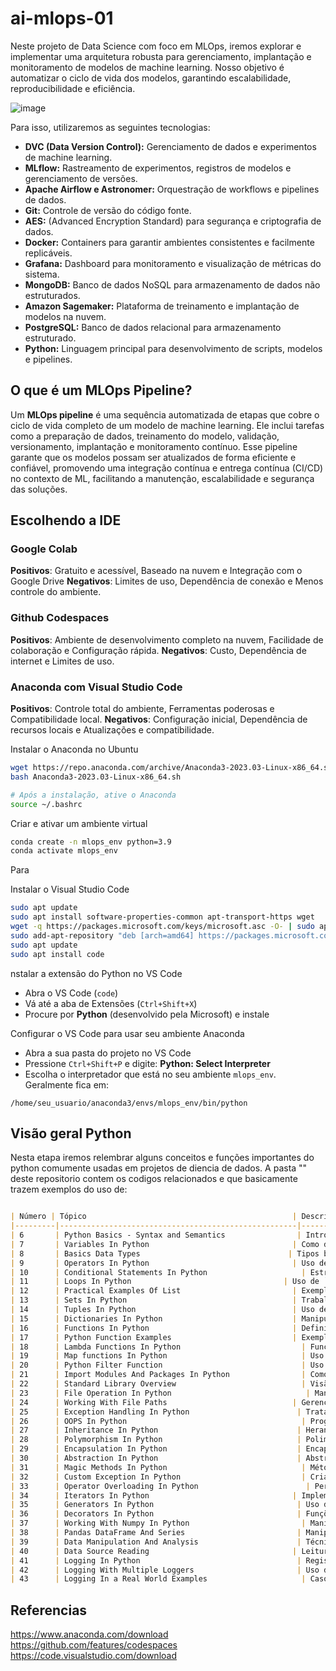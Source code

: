 # ai-mlops-01

Neste projeto de Data Science com foco em MLOps, iremos explorar e implementar uma arquitetura robusta para gerenciamento, implantação e monitoramento de modelos de machine learning. Nosso objetivo é automatizar o ciclo de vida dos modelos, garantindo escalabilidade, reproducibilidade e eficiência.

![image](https://github.com/user-attachments/assets/33ac3551-732f-4c93-8feb-29c2c6b8ada1)

Para isso, utilizaremos as seguintes tecnologias:
- **DVC (Data Version Control):** Gerenciamento de dados e experimentos de machine learning.
- **MLflow:** Rastreamento de experimentos, registros de modelos e gerenciamento de versões.
- **Apache Airflow e Astronomer:** Orquestração de workflows e pipelines de dados.
- **Git:** Controle de versão do código fonte.
- **AES:** (Advanced Encryption Standard) para segurança e criptografia de dados.
- **Docker:** Containers para garantir ambientes consistentes e facilmente replicáveis.
- **Grafana:** Dashboard para monitoramento e visualização de métricas do sistema.
- **MongoDB:** Banco de dados NoSQL para armazenamento de dados não estruturados.
- **Amazon Sagemaker:** Plataforma de treinamento e implantação de modelos na nuvem.
- **PostgreSQL:** Banco de dados relacional para armazenamento estruturado.
- **Python:** Linguagem principal para desenvolvimento de scripts, modelos e pipelines.

## O que é um MLOps Pipeline?

Um **MLOps pipeline** é uma sequência automatizada de etapas que cobre o ciclo de vida completo de um modelo de machine learning. Ele inclui tarefas como a preparação de dados, treinamento do modelo, validação, versionamento, implantação e monitoramento contínuo. Esse pipeline garante que os modelos possam ser atualizados de forma eficiente e confiável, promovendo uma integração contínua e entrega contínua (CI/CD) no contexto de ML, facilitando a manutenção, escalabilidade e segurança das soluções.

## Escolhendo a IDE

### Google Colab
**Positivos**: Gratuito e acessível, Baseado na nuvem e Integração com o Google Drive
**Negativos**: Limites de uso, Dependência de conexão e Menos controle do ambiente.

### Github Codespaces
**Positivos**: Ambiente de desenvolvimento completo na nuvem, Facilidade de colaboração e Configuração rápida.
**Negativos**: Custo, Dependência de internet e Limites de uso.

### Anaconda com Visual Studio Code
**Positivos**: Controle total do ambiente, Ferramentas poderosas e Compatibilidade local.
**Negativos**: Configuração inicial, Dependência de recursos locais e Atualizações e compatibilidade.

Instalar o Anaconda no Ubuntu
```bash
wget https://repo.anaconda.com/archive/Anaconda3-2023.03-Linux-x86_64.sh
bash Anaconda3-2023.03-Linux-x86_64.sh

# Após a instalação, ative o Anaconda
source ~/.bashrc
```

Criar e ativar um ambiente virtual
```bash
conda create -n mlops_env python=3.9
conda activate mlops_env
```

Para 

Instalar o Visual Studio Code
```bash
sudo apt update
sudo apt install software-properties-common apt-transport-https wget
wget -q https://packages.microsoft.com/keys/microsoft.asc -O- | sudo apt-key add -
sudo add-apt-repository "deb [arch=amd64] https://packages.microsoft.com/repos/vscode stable main"
sudo apt update
sudo apt install code
```

 nstalar a extensão do Python no VS Code
- Abra o VS Code (`code`)
- Vá até a aba de Extensões (`Ctrl+Shift+X`)
- Procure por **Python** (desenvolvido pela Microsoft) e instale

Configurar o VS Code para usar seu ambiente Anaconda
- Abra a sua pasta do projeto no VS Code
- Pressione `Ctrl+Shift+P` e digite: **Python: Select Interpreter**
- Escolha o interpretador que está no seu ambiente `mlops_env`. Geralmente fica em:
```
/home/seu_usuario/anaconda3/envs/mlops_env/bin/python
```

## Visão geral Python

Nesta etapa iremos relembrar alguns conceitos e funções importantes do python comumente usadas em projetos de diencia de dados. A pasta "" deste repositorio contem os codigos relacionados e que basicamente trazem exemplos do uso de:

```markdown

| Número | Tópico                                              | Descrição                                                                 |
|---------|-----------------------------------------------------|---------------------------------------------------------------------------|
| 6       | Python Basics - Syntax and Semantics                | Introdução à sintaxe e semântica fundamentais do Python.                  |
| 7       | Variables In Python                                | Como definir e trabalhar com variáveis.                                   |
| 8       | Basics Data Types                                 | Tipos básicos de dados, como inteiros, strings, floats, etc.             |
| 9       | Operators In Python                                | Uso de operadores aritméticos, lógicos e de comparação.                  |
| 10      | Conditional Statements In Python                     | Estruturas de controle de fluxo como `if`, `else`, `elif`.              |
| 11      | Loops In Python                                  | Uso de `for` e `while` para repetição.                                    |
| 12      | Practical Examples Of List                         | Exemplos práticos de manipulação de listas.                              |
| 13      | Sets In Python                                     | Trabalho com conjuntos e operações de conjunto.                            |
| 14      | Tuples In Python                                   | Uso de tuplas e suas características.                                      |
| 15      | Dictionaries In Python                             | Manipulação de dicionários (pares chave-valor).                           |
| 16      | Functions In Python                                | Definição e uso de funções para organizar o código.                       |
| 17      | Python Function Examples                           | Exemplos de funções em Python.                                              |
| 18      | Lambda Functions In Python                           | Funções anônimas (lambda) para operações rápidas e inline.                |
| 19      | Map functions In Python                              | Uso do `map()` para aplicar funções a iteráveis.                          |
| 20      | Python Filter Function                               | Uso do `filter()` para filtrar elementos com base em uma condição.      |
| 21      | Import Modules And Packages In Python                | Como importar e usar módulos e pacotes.                                   |
| 22      | Standard Library Overview                            | Visão geral das bibliotecas padrão do Python.                               |
| 23      | File Operation In Python                              | Manipulação de arquivos (leitura, escrita).                                |
| 24      | Working With File Paths                            | Gerenciamento de caminhos de arquivo.                                      |
| 25      | Exception Handling In Python                        | Tratamento de erros com `try`, `except`, `finally`.                     |
| 26      | OOPS In Python                                       | Programação Orientada a Objetos (POO).                                    |
| 27      | Inheritance In Python                               | Herança de classes para reutilizar código.                                |
| 28      | Polymorphism In Python                              | Polimorfismo para responder de forma diferente a chamadas de métodos.    |
| 29      | Encapsulation In Python                             | Encapsulamento para proteger atributos e métodos.                         |
| 30      | Abstraction In Python                               | Abstração para esconder detalhes complexos.                                |
| 31      | Magic Methods In Python                              | Métodos especiais para personalização de operações de objetos.           |
| 32      | Custom Exception In Python                           | Criando exceções personalizadas.                                           |
| 33      | Operator Overloading In Python                        | Personalização de operadores para classes customizadas.                  |
| 34      | Iterators In Python                                | Implementação e uso de iteradores.                                         |
| 35      | Generators In Python                                | Uso de `yield` para criar geradores eficientes.                          |
| 36      | Decorators In Python                                | Funções que modificam o comportamento de outras funções.                |
| 37      | Working With Numpy In Python                         | Manipulação de arrays com a biblioteca NumPy.                              |
| 38      | Pandas DataFrame And Series                         | Manipulação com pandas (`DataFrame` e `Series`).                         |
| 39      | Data Manipulation And Analysis                      | Técnicas de limpeza e análise de dados.                                    |
| 40      | Data Source Reading                                | Leitura de dados de CSV, JSON, bancos de dados, etc.                     |
| 41      | Logging In Python                                   | Registro de eventos e mensagens durante a execução do programa.          |
| 42      | Logging With Multiple Loggers                       | Uso de múltiplos loggers para diferentes níveis e categorias de logs.   |
| 43      | Logging In a Real World Examples                     | Casos práticos de logging em aplicações reais.                            |

```

## Referencias

https://www.anaconda.com/download
https://github.com/features/codespaces
https://code.visualstudio.com/download

